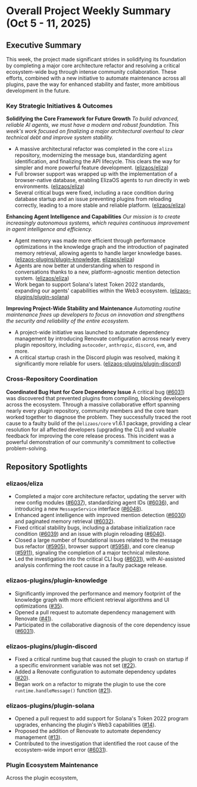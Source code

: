 # Overall Project Weekly Summary (Oct 5 - 11, 2025)

## Executive Summary
This week, the project made significant strides in solidifying its foundation by completing a major core architecture refactor and resolving a critical ecosystem-wide bug through intense community collaboration. These efforts, combined with a new initiative to automate maintenance across all plugins, pave the way for enhanced stability and faster, more ambitious development in the future.

### Key Strategic Initiatives & Outcomes

**Solidifying the Core Framework for Future Growth**
*To build advanced, reliable AI agents, we must have a modern and robust foundation. This week's work focused on finalizing a major architectural overhaul to clear technical debt and improve system stability.*
-   A massive architectural refactor was completed in the core `eliza` repository, modernizing the message bus, standardizing agent identification, and finalizing the API lifecycle. This clears the way for simpler and more powerful feature development. ([elizaos/eliza](https://github.com/elizaos/eliza))
-   Full browser support was wrapped up with the implementation of a browser-native database, enabling ElizaOS agents to run directly in web environments. ([elizaos/eliza](https://github.com/elizaos/eliza))
-   Several critical bugs were fixed, including a race condition during database startup and an issue preventing plugins from reloading correctly, leading to a more stable and reliable platform. ([elizaos/eliza](https://github.com/elizaos/eliza))

**Enhancing Agent Intelligence and Capabilities**
*Our mission is to create increasingly autonomous systems, which requires continuous improvement in agent intelligence and efficiency.*
-   Agent memory was made more efficient through performance optimizations in the knowledge graph and the introduction of paginated memory retrieval, allowing agents to handle larger knowledge bases. ([elizaos-plugins/plugin-knowledge](https://github.com/elizaos-plugins/plugin-knowledge), [elizaos/eliza](https://github.com/elizaos/eliza))
-   Agents are now better at understanding when to respond in conversations thanks to a new, platform-agnostic mention detection system. ([elizaos/eliza](https://github.com/elizaos/eliza))
-   Work began to support Solana's latest Token 2022 standards, expanding our agents' capabilities within the Web3 ecosystem. ([elizaos-plugins/plugin-solana](https://github.com/elizaos-plugins/plugin-solana))

**Improving Project-Wide Stability and Maintenance**
*Automating routine maintenance frees up developers to focus on innovation and strengthens the security and reliability of the entire ecosystem.*
-   A project-wide initiative was launched to automate dependency management by introducing Renovate configuration across nearly every plugin repository, including `autocoder`, `anthropic`, `discord`, `evm`, and more.
-   A critical startup crash in the Discord plugin was resolved, making it significantly more reliable for users. ([elizaos-plugins/plugin-discord](https://github.com/elizaos-plugins/plugin-discord))

### Cross-Repository Coordination

**Coordinated Bug Hunt for Core Dependency Issue**
A critical bug ([#6031](https://github.com/elizaos/eliza/issues/6031)) was discovered that prevented plugins from compiling, blocking developers across the ecosystem. Through a massive collaborative effort spanning nearly every plugin repository, community members and the core team worked together to diagnose the problem. They successfully traced the root cause to a faulty build of the `@elizaos/core` v1.6.1 package, providing a clear resolution for all affected developers (upgrading the CLI) and valuable feedback for improving the core release process. This incident was a powerful demonstration of our community's commitment to collective problem-solving.

## Repository Spotlights

### elizaos/eliza
-   Completed a major core architecture refactor, updating the server with new config modules ([#6037](https://github.com/elizaos/eliza/pull/6037)), standardizing agent IDs ([#6036](https://github.com/elizaos/eliza/pull/6036)), and introducing a new `MessageService` interface ([#6048](https://github.com/elizaos/eliza/pull/6048)).
-   Enhanced agent intelligence with improved mention detection ([#6030](https://github.com/elizaos/eliza/pull/6030)) and paginated memory retrieval ([#6032](https://github.com/elizaos/eliza/pull/6032)).
-   Fixed critical stability bugs, including a database initialization race condition ([#6039](https://github.com/elizaos/eliza/pull/6039)) and an issue with plugin reloading ([#6040](https://github.com/elizaos/eliza/pull/6040)).
-   Closed a large number of foundational issues related to the message bus refactor ([#5905](https://github.com/elizaos/eliza/issues/5905)), browser support ([#5958](https://github.com/elizaos/eliza/issues/5958)), and core cleanup ([#5911](https://github.com/elizaos/eliza/issues/5911)), signaling the completion of a major technical milestone.
-   Led the investigation into the critical CLI bug ([#6031](https://github.com/elizaos/eliza/issues/6031)), with AI-assisted analysis confirming the root cause in a faulty package release.

### elizaos-plugins/plugin-knowledge
-   Significantly improved the performance and memory footprint of the knowledge graph with more efficient retrieval algorithms and UI optimizations ([#35](https://github.com/elizaos-plugins/plugin-knowledge/pull/35)).
-   Opened a pull request to automate dependency management with Renovate ([#41](https://github.com/elizaos-plugins/plugin-knowledge/pull/41)).
-   Participated in the collaborative diagnosis of the core dependency issue ([#6031](https://github.com/elizaos-plugins/plugin-knowledge/issues/6031)).

### elizaos-plugins/plugin-discord
-   Fixed a critical runtime bug that caused the plugin to crash on startup if a specific environment variable was not set ([#22](https://github.com/elizaos-plugins/plugin-discord/pull/22)).
-   Added a Renovate configuration to automate dependency updates ([#20](https://github.com/elizaos-plugins/plugin-discord/pull/20)).
-   Began work on a refactor to migrate the plugin to use the core `runtime.handleMessage()` function ([#21](https://github.com/elizaos-plugins/plugin-discord/pull/21)).

### elizaos-plugins/plugin-solana
-   Opened a pull request to add support for Solana's Token 2022 program upgrades, enhancing the plugin's Web3 capabilities ([#14](https://github.com/elizaos-plugins/plugin-solana/pull/14)).
-   Proposed the addition of Renovate to automate dependency management ([#13](https://github.com/elizaos-plugins/plugin-solana/pull/13)).
-   Contributed to the investigation that identified the root cause of the ecosystem-wide import error ([#6031](https://github.com/elizaos-plugins/plugin-solana/issues/6031)).

### Plugin Ecosystem Maintenance
Across the plugin ecosystem,